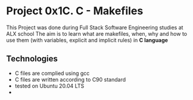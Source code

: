 # Project 0x1C. C - Makefiles

This Project was done during Full Stack Software Engineering studies at ALX school The aim is to learn what are makefiles, when, why and how to use them (with variables, explicit and implicit rules) in **C language**

## Technologies
* C files are complied using gcc
* C files are written according to C90 standard
* tested on Ubuntu 20.04 LTS
* 
